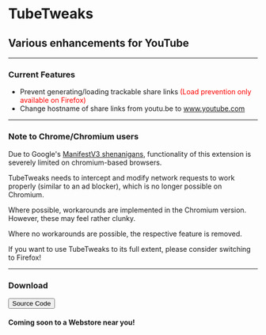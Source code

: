 <!--
 Copyright (C) 2023 Marcus Huber (xenorio) <dev@xenorio.xyz>
 
 This program is free software: you can redistribute it and/or modify
 it under the terms of the GNU Affero General Public License as
 published by the Free Software Foundation, either version 3 of the
 License, or (at your option) any later version.
 
 This program is distributed in the hope that it will be useful,
 but WITHOUT ANY WARRANTY; without even the implied warranty of
 MERCHANTABILITY or FITNESS FOR A PARTICULAR PURPOSE.  See the
 GNU Affero General Public License for more details.
 
 You should have received a copy of the GNU Affero General Public License
 along with this program.  If not, see <http://www.gnu.org/licenses/>.
-->

# TubeTweaks
## Various enhancements for YouTube

---

### Current Features
- Prevent generating/loading trackable share links <span style="color: red;">(Load prevention only available on Firefox)</span>
- Change hostname of share links from youtu.be to www.youtube.com

---

### Note to Chrome/Chromium users

Due to Google's [ManifestV3 shenanigans](https://youtu.be/8KWCLhHrblE?t=206), functionality of this extension is severely limited on chromium-based browsers. 

TubeTweaks needs to intercept and modify network requests to work properly (similar to an ad blocker), which is no longer possible on Chromium.

Where possible, workarounds are implemented in the Chromium version. However, these may feel rather clunky. 

Where no workarounds are possible, the respective feature is removed.

If you want to use TubeTweaks to its full extent, please consider switching to Firefox!

---

### Download

<!-- 
<a href="#" rel="nofollow noreferrer" target="_blank">
	<button class="button is-warning"><i class="fa-brands fa-firefox-browser"></i> Firefox</button>
</a>

<a href="#" rel="nofollow noreferrer" target="_blank">
	<button class="button is-warning"><i class="fa-brands fa-chrome"></i> Chromium</button>
</a>
 -->

<a href="https://github.com/XenoExtensions/TubeTweaks" rel="nofollow noreferrer" target="_blank">
	<button class="button is-warning"><i class="fa-brands fa-github"></i> Source Code</button>
</a>

#### Coming soon to a Webstore near you!

